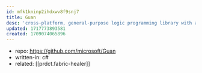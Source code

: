 ```yaml
---
id: mfk1kninp2ihdxwv8f9snj7
title: Guan
desc: 'cross-platform, general-purpose logic programming library with a C# API for external predicate implementation. It is a close approximation of Prolog, with extended capabilities and some differences.'
updated: 1717773893581
created: 1709074065896
---
```


- repo: https://github.com/microsoft/Guan
- written-in: c#
- related: [[prdct.fabric-healer]]